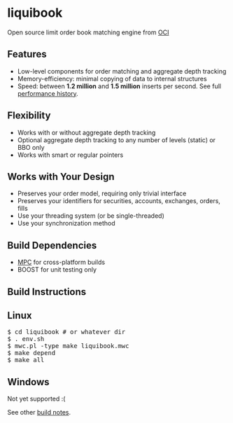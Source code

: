 liquibook
=========

Open source limit order book matching engine from [OCI](http://ociweb.com)

## Features
* Low-level components for order matching and aggregate depth tracking
* Memory-efficiency: minimal copying of data to internal structures
* Speed: between __1.2 million__ and __1.5 million__ inserts per second.  See full [performance history](liquibook/blob/master/PERFORMANCE.md).

## Flexibility
* Works with or without aggregate depth tracking
* Optional aggregate depth tracking to any number of levels (static) or BBO only
* Works with smart or regular pointers

## Works with Your Design
* Preserves your order model, requiring only trivial interface
* Preserves your identifiers for securities, accounts, exchanges, orders, fills
* Use your threading system (or be single-threaded)
* Use your synchronization method

Build Dependencies
------------------

* [MPC](http://www.ociweb.com/products/mpc) for cross-platform builds
* BOOST for unit testing only

Build Instructions
------------------

## Linux

<pre>
$ cd liquibook # or whatever dir
$ . env.sh
$ mwc.pl -type make liquibook.mwc
$ make depend
$ make all
</pre>

## Windows

Not yet supported  :(

See other [build notes](liquibook/blob/master/BUILD_NOTES.md).

